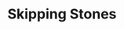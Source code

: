 ---
ee_id: '147'
site: '1'
type: '2'
long_id: 2010-079 Skipping Stones
url: 2010-079-skipping-stones
title: Skipping Stones
year: '2010'
medium: FLOR carpet squares
commission:
add_credit:
dims: Dimensions variable
pitch:
ps:
live_url:
related:
youtube:
imgs: skipping-stones-2010-079-full-database-ropac.jpg
subheading:
year2: '2010'
download:
add_credits:
related_code:
layout: things-i-made
---